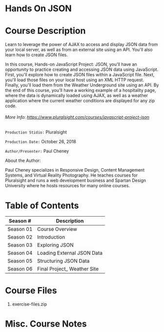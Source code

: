 # Hands On JSON

# Course Description

Learn to leverage the power of AJAX to access and display JSON data from your local server, as well as from an external site using an API. You'll also learn how to create JSON files.

In this course, Hands-on JavaScript Project: JSON, you'll have an opportunity to practice creating and accessing JSON data using JavaScript. First, you'll explore how to create JSON files within a JavaScript file. Next, you'll load those files on your local host using an XML HTTP request. Finally, you'll load them from the Weather Underground site using an API. By the end of this course, you'll have a working example of a hospitality page, where the data is dynamically loaded using AJAX, as well as a weather application where the current weather conditions are displayed for any zip code.

###### More Info:  https://www.pluralsight.com/courses/javascript-project-json

`Production Stidio:` Pluralsight

`Production Date:` October 26, 2018

`Author/Presenter:` Paul Cheney

About the Author:

Paul Cheney specializes in Responsive Design, Content Management Systems, and Virtual Reality Photography. He teaches courses for Pluralsight and runs a web development business and Spartan Design University where he hosts resources for many online courses.

# Table of Contents

| Season # | Description |
| -------- | ----------- |
| Season 01 |  Course Overview            | 
| Season 02 |  Introduction               | 
| Season 03 |  Exploring JSON             | 
| Season 04 |  Loading External JSON Data | 
| Season 05 |  Structuring JSON Data      | 
| Season 06 |  Final Project_ Weather Site| 


# Course Files

1. exercise-files.zip                    


# Misc. Course Notes

